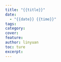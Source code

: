 ```yaml
---
title: "{{title}}"
date:
  - "{{date}} {{time}}"
tags: 
category: 
cover: 
feature: 
author: linyuan
toc: ture
excerpt:
---
```

